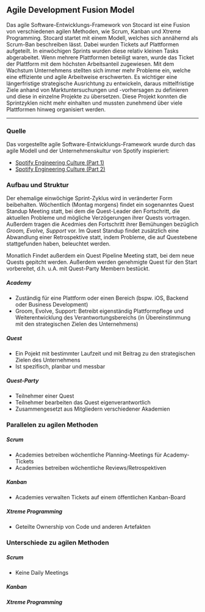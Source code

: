 ## Agile Development Fusion Model

Das agile Software-Entwicklungs-Framework von Stocard ist eine Fusion von verschiedenen agilen Methoden, wie Scrum, Kanban und Xtreme Programming. Stocard startet mit einem Modell, welches sich annähernd als Scrum-Ban beschreiben lässt. Dabei wurden Tickets auf Plattformen aufgeteilt. In einwöchigen Sprints wurden diese relativ kleinen Tasks abgerabeitet. Wenn mehrere Plattformen beteiligt waren, wurde das Ticket der Plattform mit dem höchsten Arbeitsanteil zugewiesen. Mit dem Wachstum Unternehmens stellten sich immer mehr Probleme ein, welche eine effiziente und agile Arbeitweise erschwerten. Es wichtiger eine längerfristige strategische Ausrichtung zu entwickeln, daraus mittelfristige Ziele anhand von Marktuntersuchungen und -vorhersagen zu definieren und diese in einzelne Projekte zu übersetzen. Diese Projekt konnten die Sprintzyklen nicht mehr einhalten und mussten zunehmend über viele Plattformen hinweg organisiert werden. 

---

### Quelle

Das vorgestellte agile Software-Entwicklungs-Framework wurde durch das agile Modell und der Unternehmenskultur von Spotify inspieriert:

- [Spotify Engineering Culture (Part 1)](https://vimeo.com/85490944)
- [Spotify Engineering Culture (Part 2)](https://vimeo.com/94950270)

### Aufbau und Struktur

Der ehemalige einwöchige Sprint-Zyklus wird in veränderter Form beibehalten. Wöchentlich (Montag morgens) findet ein sogenanntes Quest Standup Meeting statt, bei dem die Quest-Leader den Fortschritt, die aktuellen Probleme und mögliche Verzögerungen ihrer Quests vortragen. Außerdem tragen die Acedmies den Fortschritt ihrer Bemühungen bezüglich _Groom, Evolve, Support_ vor. Im Quest Standup findet zusätzlich eine Abwandlung einer Retrospektive statt, indem Probleme, die auf Questebene stattgefunden haben, beleuchtet werden.

Monatlich Findet außerdem ein Quest Pipeline Meeting statt, bei dem neue Quests gepitcht werden. Außerdem werden genehmigte Quest für den Start vorbereitet, d.h. u.A. mit Quest-Party Membern bestückt.

##### Academy

- Zuständig für eine Plattform oder einen Bereich (bspw. iOS, Backend oder Business Development)
- Groom, Evolve, Support: Betreibt eigenständig Plattformpflege und Weiterentwicklung des Verantwortungsbereichs (in Übereinstimmung mit den strategischen Zielen des Unternehmens)

##### Quest

- Ein Pojekt mit bestimmter Laufzeit und mit Beitrag zu den strategischen Zielen des Unternehmens
- Ist spezifisch, planbar und messbar

##### Quest-Party

- Teilnehmer einer Quest
- Teilnehmer bearbeiten das Quest eigenverantwortlich
- Zusammengesetzt aus Mitgliedern verschiedener Akademien


### Parallelen zu agilen Methoden

##### Scrum

- Academies betreiben wöchentliche Planning-Meetings für Academy-Tickets
- Academies betreiben wöchentliche Reviews/Retrospektiven

##### Kanban

- Academies verwalten Tickets auf einem öffentlichen Kanban-Board

##### Xtreme Programming

- Geteilte Ownership von Code und anderen Artefakten

### Unterschiede zu agilen Methoden

##### Scrum

- Keine Daily Meetings

##### Kanban

##### Xtreme Programming